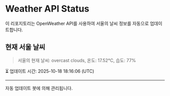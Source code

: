 
# Weather API Status

이 리포지토리는 OpenWeather API를 사용하여 서울의 날씨 정보를 자동으로 업데이트합니다.

## 현재 서울 날씨
> 서울의 현재 날씨: overcast clouds, 온도: 17.52°C, 습도: 77%

⏳ 업데이트 시간: 2025-10-18 18:16:06 (UTC)

---
자동 업데이트 봇에 의해 관리됩니다.
